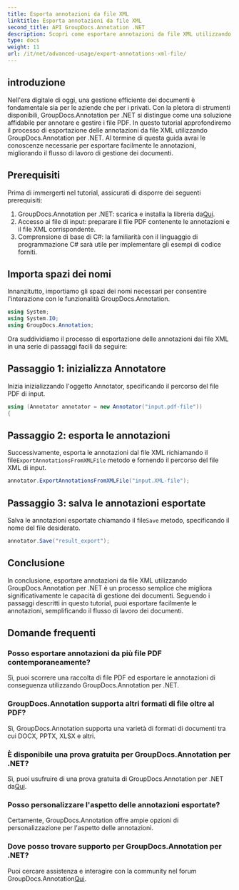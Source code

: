 ```yaml
---
title: Esporta annotazioni da file XML
linktitle: Esporta annotazioni da file XML
second_title: API GroupDocs.Annotation .NET
description: Scopri come esportare annotazioni da file XML utilizzando GroupDocs.Annotation per .NET, semplificando in modo efficiente il flusso di lavoro di gestione dei documenti.
type: docs
weight: 11
url: /it/net/advanced-usage/export-annotations-xml-file/
---
```

## introduzione
Nell'era digitale di oggi, una gestione efficiente dei documenti è fondamentale sia per le aziende che per i privati. Con la pletora di strumenti disponibili, GroupDocs.Annotation per .NET si distingue come una soluzione affidabile per annotare e gestire i file PDF. In questo tutorial approfondiremo il processo di esportazione delle annotazioni da file XML utilizzando GroupDocs.Annotation per .NET. Al termine di questa guida avrai le conoscenze necessarie per esportare facilmente le annotazioni, migliorando il flusso di lavoro di gestione dei documenti.
## Prerequisiti
Prima di immergerti nel tutorial, assicurati di disporre dei seguenti prerequisiti:
1.  GroupDocs.Annotation per .NET: scarica e installa la libreria da[Qui](https://releases.groupdocs.com/annotation/net/).
2. Accesso ai file di input: preparare il file PDF contenente le annotazioni e il file XML corrispondente.
3. Comprensione di base di C#: la familiarità con il linguaggio di programmazione C# sarà utile per implementare gli esempi di codice forniti.

## Importa spazi dei nomi
Innanzitutto, importiamo gli spazi dei nomi necessari per consentire l'interazione con le funzionalità GroupDocs.Annotation.
```csharp
using System;
using System.IO;
using GroupDocs.Annotation;
```

Ora suddividiamo il processo di esportazione delle annotazioni dai file XML in una serie di passaggi facili da seguire:
## Passaggio 1: inizializza Annotatore
Inizia inizializzando l'oggetto Annotator, specificando il percorso del file PDF di input.
```csharp
using (Annotator annotator = new Annotator("input.pdf-file"))
{
```
## Passaggio 2: esporta le annotazioni
 Successivamente, esporta le annotazioni dal file XML richiamando il file`ExportAnnotationsFromXMLFile` metodo e fornendo il percorso del file XML di input.
```csharp
annotator.ExportAnnotationsFromXMLFile("input.XML-file");
```
## Passaggio 3: salva le annotazioni esportate
 Salva le annotazioni esportate chiamando il file`Save` metodo, specificando il nome del file desiderato.
```csharp
annotator.Save("result_export");
```

## Conclusione
In conclusione, esportare annotazioni da file XML utilizzando GroupDocs.Annotation per .NET è un processo semplice che migliora significativamente le capacità di gestione dei documenti. Seguendo i passaggi descritti in questo tutorial, puoi esportare facilmente le annotazioni, semplificando il flusso di lavoro dei documenti.
## Domande frequenti
### Posso esportare annotazioni da più file PDF contemporaneamente?
Sì, puoi scorrere una raccolta di file PDF ed esportare le annotazioni di conseguenza utilizzando GroupDocs.Annotation per .NET.
### GroupDocs.Annotation supporta altri formati di file oltre al PDF?
Sì, GroupDocs.Annotation supporta una varietà di formati di documenti tra cui DOCX, PPTX, XLSX e altri.
### È disponibile una prova gratuita per GroupDocs.Annotation per .NET?
 Sì, puoi usufruire di una prova gratuita di GroupDocs.Annotation per .NET da[Qui](https://releases.groupdocs.com/).
### Posso personalizzare l'aspetto delle annotazioni esportate?
Certamente, GroupDocs.Annotation offre ampie opzioni di personalizzazione per l'aspetto delle annotazioni.
### Dove posso trovare supporto per GroupDocs.Annotation per .NET?
 Puoi cercare assistenza e interagire con la community nel forum GroupDocs.Annotation[Qui](https://forum.groupdocs.com/c/annotation/10).